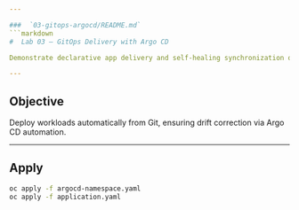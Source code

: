 ```yaml
---

###  `03-gitops-argocd/README.md`
```markdown
#  Lab 03 — GitOps Delivery with Argo CD

Demonstrate declarative app delivery and self-healing synchronization on OKD.

---
```


##  Objective
Deploy workloads automatically from Git, ensuring drift correction via Argo CD automation.

---

##  Apply
```bash
oc apply -f argocd-namespace.yaml
oc apply -f application.yaml
